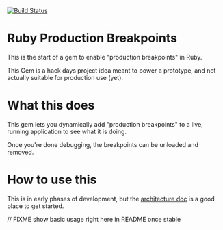 [![Build Status](https://travis-ci.org/dalehamel/ruby-production-breakpoints.svg?branch=master)](https://travis-ci.org/dalehamel/ruby-production-breakpoints)

# Ruby Production Breakpoints

This is the start of a gem to enable "production breakpoints" in Ruby.

This Gem is a hack days project idea meant to power a prototype, and not actually suitable for production use (yet).

# What this does

This gem lets you dynamically add "production breakpoints" to a live, running application to see what it is doing.

Once you're done debugging, the breakpoints can be unloaded and removed.

# How to use this

This is in early phases of development, but the [architecture doc](https://bpf.sh/production-breakpoints-doc/index.html) is a good place to get started.

// FIXME  show basic usage right here in README once stable
